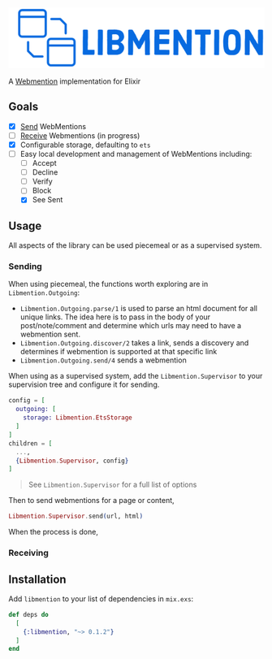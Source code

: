![Libmention Logo](./libmention.png "libmention")

<!-- MDOC !-->

A [Webmention](https://www.w3.org/TR/webmention/) implementation for Elixir

## Goals
* [x] [Send](https://www.w3.org/TR/webmention/#sending-webmentions) WebMentions
* [ ] [Receive](https://www.w3.org/TR/webmention/#receiving-webmentions) Webmentions (in progress)
* [x] Configurable storage, defaulting to `ets`
* [ ] Easy local development and management of WebMentions including:
  * [ ] Accept
  * [ ] Decline
  * [ ] Verify
  * [ ] Block
  * [x] See Sent

## Usage
All aspects of the library can be used piecemeal or as a supervised system.

### Sending
When using piecemeal, the functions worth exploring are in `Libmention.Outgoing`:
* `Libmention.Outgoing.parse/1` is used to parse an html document for all unique links. The idea here is to pass in the body of your post/note/comment and determine which urls may need to have a webmention sent.
* `Libmention.Outgoing.discover/2` takes a link, sends a discovery and determines if webmention is supported at that specific link
* `Libmention.Outgoing.send/4` sends a webmention

When using as a supervised system, add the `Libmention.Supervisor` to your supervision tree and configure it for sending.
```elixir
config = [
  outgoing: [
    storage: Libmention.EtsStorage
  ]
]
children = [
  ...,
  {Libmention.Supervisor, config}
]
```
> See `Libmention.Supervisor` for a full list of options

Then to send webmentions for a page or content,

```elixir
Libmention.Supervisor.send(url, html)
```

When the process is done, 

### Receiving

<!-- MDOC !-->

## Installation

Add `libmention` to your list of dependencies in `mix.exs`:

```elixir
def deps do
  [
    {:libmention, "~> 0.1.2"}
  ]
end
```
